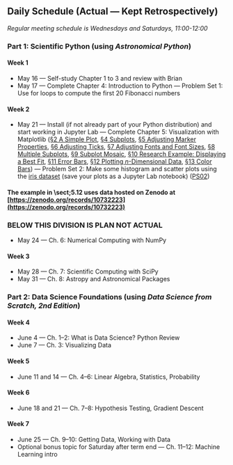 ## Daily Schedule (Actual &mdash; Kept Retrospectively)

*Regular meeting schedule is Wednesdays and Saturdays, 11:00-12:00*

### Part 1: Scientific Python (using *Astronomical Python*)

#### Week 1

* May 16 &mdash; Self-study Chapter 1 to 3 and review with Brian
* May 17 &mdash; Complete Chapter 4: Introduction to Python &mdash; Problem Set 1: Use for loops to compute the first 20 Fibonacci numbers

#### Week 2

* May 21 &mdash; Install (if not already part of your Python distribution) and start working in Jupyter Lab &mdash; Complete Chapter 5: Visualization with Matplotlib ([&sect;2 A Simple Plot](./aspy/c05/c05s02.ipynb), [&sect;4 Subplots](./aspy/c05/c05s04.ipynb), [&sect;5 Adjusting Marker Properties](./aspy/c05/c05s05.ipynb), [&sect;6 Adjusting Ticks](./aspy/c05/c05s06.ipynb), [&sect;7 Adjusting Fonts and Font Sizes](./aspy/c05/c05s07.ipynb), [&sect;8 Multiple Subplots](./aspy/c05/c05s08.ipynb), [&sect;9 Subplot Mosaic](./aspy/c05/c05s09.ipynb), [&sect;10 Research Example: Displaying a Best Fit](./aspy/c05/c05s10.ipynb), [&sect;11 Error Bars](./aspy/c05/c05s11.ipynb), [&sect;12 Plotting *n*-Dimensional Data](./aspy/c05/c05s12.ipynb), [&sect;13 Color Bars](./aspy/c05/c05s13.ipynb)) &mdash; Problem Set 2: Make some histogram and scatter plots using the [iris dataset](./iris/iris_dataset.csv) (save your plots as a Jupyter Lab notebook) ([PS02](./psets/ps02.ipynb))

#### The example in \sect;5.12 uses data hosted on Zenodo at [https://zenodo.org/records/10732223](https://zenodo.org/records/10732223)

### BELOW THIS DIVISION IS PLAN NOT ACTUAL

* May 24 &mdash; Ch. 6: Numerical Computing with NumPy

#### Week 3

* May 28 &mdash; Ch. 7: Scientific Computing with SciPy
* May 31 &mdash; Ch. 8: Astropy and Astronomical Packages

### Part 2: Data Science Foundations (using *Data Science from Scratch, 2nd Edition*)

#### Week 4

* June 4 &mdash; Ch. 1–2: What is Data Science? Python Review
* June 7 &mdash; Ch. 3: Visualizing Data

#### Week 5

* June 11 and 14 &mdash; Ch. 4–6: Linear Algebra, Statistics, Probability

#### Week 6

* June 18 and 21 &mdash; Ch. 7–8: Hypothesis Testing, Gradient Descent

#### Week 7

* June 25 &mdash; Ch. 9–10: Getting Data, Working with Data
* Optional bonus topic for Saturday after term end &mdash; Ch. 11–12: Machine Learning intro
